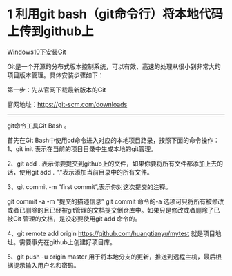 # 1 利用git bash（git命令行）将本地代码上传到github上

[Windows10下安装Git](https://blog.csdn.net/qq_32786873/article/details/80570783)

Git是一个开源的分布式版本控制系统，可以有效、高速的处理从很小到非常大的项目版本管理。具体安装步骤如下：

第一步：先从官网下载最新版本的Git

官网地址：https://git-scm.com/downloads



-----------------------------------------------------------------------------------------------------------

git命令工具Git Bash 。 

首先在Git Bash中使用cd命令进入对应的本地项目路录，按照下面的命令操作： 
1、git init 表示在当前的项目目录中生成本地的git管理。

2、git add . 表示你要提交到github上的文件，如果你要将所有文件都添加上去的话，使用git add . “.”表示添加当前目录中的所有文件。

3、git commit -m “first commit”,表示你对这次提交的注释。

git commit -a -m “提交的描述信息” 
git commit 命令的-a 选项可只将所有被修改或者已删除的且已经被git管理的文档提交倒仓库中。如果只是修改或者删除了已被Git 管理的文档，是没必要使用git add 命令的。

4、git remote add origin https://github.com/huangtianyu/mytest 就是项目地址。需要事先在github上创建好项目库。

5、git push -u origin master 用于将本地分支的更新，推送到远程主机，最后根据提示输入用户名和密码。

